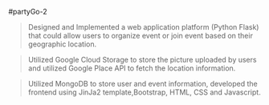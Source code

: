 #partyGo-2
>Designed and Implemented a web application platform (Python Flask) that could allow users to organize
event or join event based on their geographic location.  

>Utilized Google Cloud Storage to store the picture uploaded by users and utilized Google Place API to
fetch the location information.  

>Utilized MongoDB to store user and event information, developed the frontend using JinJa2
template,Bootstrap, HTML, CSS and Javascript.  

